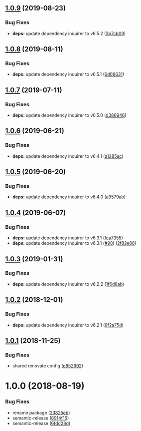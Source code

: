 ## [1.0.9](https://github.com/mike-works/node-fundamentals/compare/v1.0.8...v1.0.9) (2019-08-23)


### Bug Fixes

* **deps:** update dependency inquirer to v6.5.2 ([3b7cb09](https://github.com/mike-works/node-fundamentals/commit/3b7cb09))

## [1.0.8](https://github.com/mike-works/node-fundamentals/compare/v1.0.7...v1.0.8) (2019-08-11)


### Bug Fixes

* **deps:** update dependency inquirer to v6.5.1 ([6d09631](https://github.com/mike-works/node-fundamentals/commit/6d09631))

## [1.0.7](https://github.com/mike-works/node-fundamentals/compare/v1.0.6...v1.0.7) (2019-07-11)


### Bug Fixes

* **deps:** update dependency inquirer to v6.5.0 ([d386946](https://github.com/mike-works/node-fundamentals/commit/d386946))

## [1.0.6](https://github.com/mike-works/node-fundamentals/compare/v1.0.5...v1.0.6) (2019-06-21)


### Bug Fixes

* **deps:** update dependency inquirer to v6.4.1 ([a1285ac](https://github.com/mike-works/node-fundamentals/commit/a1285ac))

## [1.0.5](https://github.com/mike-works/node-fundamentals/compare/v1.0.4...v1.0.5) (2019-06-20)


### Bug Fixes

* **deps:** update dependency inquirer to v6.4.0 ([a9579ab](https://github.com/mike-works/node-fundamentals/commit/a9579ab))

## [1.0.4](https://github.com/mike-works/node-fundamentals/compare/v1.0.3...v1.0.4) (2019-06-07)


### Bug Fixes

* **deps:** update dependency inquirer to v6.3.1 ([fca7355](https://github.com/mike-works/node-fundamentals/commit/fca7355))
* **deps:** update dependency inquirer to v6.3.1 ([#98](https://github.com/mike-works/node-fundamentals/issues/98)) ([2f82e86](https://github.com/mike-works/node-fundamentals/commit/2f82e86))

## [1.0.3](https://github.com/mike-works/node-fundamentals/compare/v1.0.2...v1.0.3) (2019-01-31)


### Bug Fixes

* **deps:** update dependency inquirer to v6.2.2 ([1f6d8ab](https://github.com/mike-works/node-fundamentals/commit/1f6d8ab))

## [1.0.2](https://github.com/mike-works/node-fundamentals/compare/v1.0.1...v1.0.2) (2018-12-01)


### Bug Fixes

* **deps:** update dependency inquirer to v6.2.1 ([8f2a75d](https://github.com/mike-works/node-fundamentals/commit/8f2a75d))

## [1.0.1](https://github.com/mike-works/node-fundamentals/compare/v1.0.0...v1.0.1) (2018-11-25)


### Bug Fixes

* shared renovate config ([e852692](https://github.com/mike-works/node-fundamentals/commit/e852692))

# 1.0.0 (2018-08-19)


### Bug Fixes

* rename package ([23825eb](https://github.com/mike-works/node-fundamentals/commit/23825eb))
* semantic-release ([8914f16](https://github.com/mike-works/node-fundamentals/commit/8914f16))
* semantic-release ([6fdd28d](https://github.com/mike-works/node-fundamentals/commit/6fdd28d))
